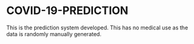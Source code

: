 # COVID-19-PREDICTION
This is the prediction system developed. This has no medical use as the data is randomly manually generated.
